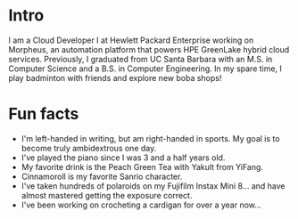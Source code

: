 
# Intro

I am a Cloud Developer I at Hewlett Packard Enterprise working on Morpheus, an automation platform that powers HPE GreenLake hybrid cloud services. Previously, I graduated from UC Santa Barbara with an M.S. in Computer Science and a B.S. in Computer Engineering. In my spare time, I play badminton with friends and explore new boba shops!

# Fun facts

- I'm left-handed in writing, but am right-handed in sports. My goal is to become truly ambidextrous one day.
- I've played the piano since I was 3 and a half years old.
- My favorite drink is the Peach Green Tea with Yakult from YiFang.
- Cinnamoroll is my favorite Sanrio character.
- I've taken hundreds of polaroids on my Fujifilm Instax Mini 8... and have almost mastered getting the exposure correct.
- I've been working on crocheting a cardigan for over a year now...